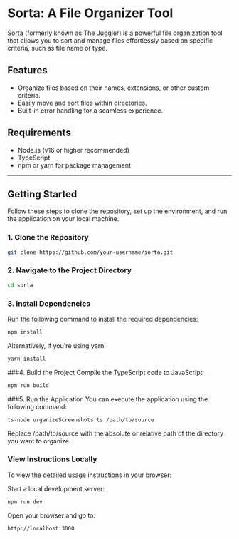 # Sorta: A File Organizer Tool

Sorta (formerly known as The Juggler) is a powerful file organization tool that allows you to sort and manage files effortlessly based on specific criteria, such as file name or type.

## Features
- Organize files based on their names, extensions, or other custom criteria.
- Easily move and sort files within directories.
- Built-in error handling for a seamless experience.

## Requirements
- Node.js (v16 or higher recommended)
- TypeScript
- npm or yarn for package management

---

## Getting Started

Follow these steps to clone the repository, set up the environment, and run the application on your local machine.

### 1. Clone the Repository

```bash
git clone https://github.com/your-username/sorta.git
```
### 2. Navigate to the Project Directory

```bash
cd sorta
```
### 3. Install Dependencies
Run the following command to install the required dependencies:

```bash
npm install
```
Alternatively, if you're using yarn:

```bash
yarn install
```
###4. Build the Project
Compile the TypeScript code to JavaScript:

```bash
npm run build
```
###5. Run the Application
You can execute the application using the following command:

```bash
ts-node organizeScreenshots.ts /path/to/source
```
Replace /path/to/source with the absolute or relative path of the directory you want to organize.

### View Instructions Locally
To view the detailed usage instructions in your browser:

Start a local development server:
```bash
npm run dev
```
Open your browser and go to:
```bash
http://localhost:3000
```